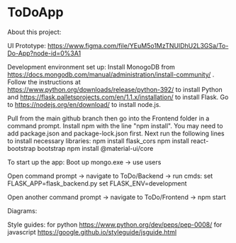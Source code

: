 # ToDoApp

About this project:



UI Prototype: https://www.figma.com/file/YEuM5o1MzTNUlDhU2L3GSa/To-Do-App?node-id=0%3A1


Development environment set up:
Install MonogoDB from https://docs.mongodb.com/manual/administration/install-community/ .
Follow the instructions at https://www.python.org/downloads/release/python-392/ to install Python
and https://flask.palletsprojects.com/en/1.1.x/installation/ to install Flask.
Go to https://nodejs.org/en/download/ to install node.js.

Pull from the main github branch then go into the Frontend folder in a command prompt. Install npm with the line "npm install". 
You may need to add package.json and package-lock.json first. Next run the following lines to install necessary libraries:
  npm install flask_cors
  npm install react-bootstrap bootstrap
  npm install @material-ui/core

To start up the app:
Boot up mongo.exe -> use users

Open command prompt -> navigate to ToDo/Backend -> run cmds:
    set FLASK_APP=flask_backend.py
    set FLASK_ENV=development
    
Open another command prompt -> navigate to ToDo/Frontend -> npm start


Diagrams:


Style guides:
  for python https://www.python.org/dev/peps/pep-0008/
  for javascript https://google.github.io/styleguide/jsguide.html
